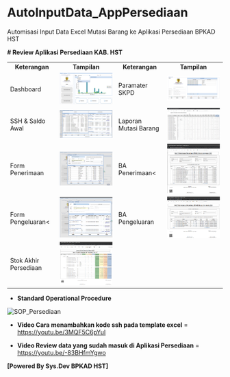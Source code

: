# AutoInputData_AppPersediaan
Automisasi Input Data Excel Mutasi Barang ke Aplikasi Persediaan BPKAD HST


**# Review Aplikasi Persediaan KAB. HST**
<table>
  <tr>
    <td align="center"><b>Keterangan</b></td>
     <td align="center"><b>Tampilan</b></td>
     <td align="center"><b>Keterangan</b></td>
     <td align="center"><b>Tampilan</b></td>
  </tr>
  <tr>
    <td valign="center">Dashboard</td>
    <td valign="center"><img src="./.review/sc_09.PNG?raw=true" width="400"/></td>
    <td valign="center">Paramater SKPD</td>
    <td valign="center"><img src="./.review/sc_04.PNG?raw=true" width="400"/></td>
  </tr>
  <tr>
    <td valign="center">SSH & Saldo Awal</td>
    <td valign="center"><img src="./.review/sc_03.PNG?raw=true" width="400"/></td>
    <td valign="center">Laporan Mutasi Barang</td>
    <td valign="center"><img src="./.review/sc_10.PNG?raw=true" width="400"/></td>
  </tr>
  <tr>
    <td valign="center">Form Penerimaan</td>
    <td valign="center"><img src="./.review/sc_05.PNG?raw=true" width="400"/></td>
    <td valign="center">BA Penerimaan<</td>
    <td valign="center"><img src="./.review/sc_06.PNG?raw=true" width="400"/></td>
  </tr>
  <tr>
    <td valign="center">Form Pengeluaran<</td>
    <td valign="center"><img src="./.review/sc_07.PNG?raw=true" width="400"/></td>
    <td valign="center">BA Pengeluaran</td>
    <td valign="center"><img src="./.review/sc_08.PNG?raw=true" width="400"/></td>
  </tr>
  <tr>
    <td valign="center">Stok Akhir Persediaan</td>
    <td valign="center"><img src="./.review/sc_11.PNG?raw=true" width="400"/></td>
    <td valign="center"></td>
    <td valign="center"></td>
  </tr>
 </table>
 
- **Standard Operational Procedure**

![SOP_Persediaan](https://user-images.githubusercontent.com/58909061/182984533-21e85737-85ce-40a3-8ed9-bd34da4a9f3a.PNG)

- **Video Cara menambahkan kode ssh pada template excel** = https://youtu.be/3MQF5C6pYuI

- **Video Review data yang sudah masuk di Aplikasi Persediaan** = https://youtu.be/-83BHfmYgwo


**[Powered By Sys.Dev BPKAD HST]**
